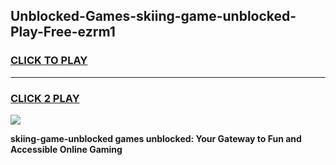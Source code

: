 
## Unblocked-Games-skiing-game-unblocked-Play-Free-ezrm1
<h3>
<a href="https://premium76.site?title=skiing-game-unblocked&ref=21A">CLICK TO PLAY</a></h3>
<hr>

<h3>
<a href="https://premium76.site?title=skiing-game-unblocked&ref=21A">CLICK 2 PLAY</a>
  
</h3>

<a href="https://premium76.site?title=skiing-game-unblocked&ref=21A"><img src="https://clearcache.store/games.png"></a>


**skiing-game-unblocked games unblocked: Your Gateway to Fun and Accessible Online Gaming**

